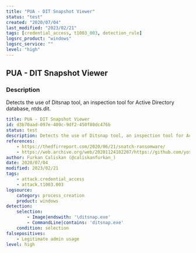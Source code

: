 ```yaml
---
title: "PUA - DIT Snapshot Viewer"
status: "test"
created: "2020/07/04"
last_modified: "2023/02/21"
tags: [credential_access, t1003_003, detection_rule]
logsrc_product: "windows"
logsrc_service: ""
level: "high"
---
```


## PUA - DIT Snapshot Viewer

### Description

Detects the use of Ditsnap tool, an inspection tool for Active Directory database, ntds.dit.

```yml
title: PUA - DIT Snapshot Viewer
id: d3b70aad-097e-409c-9df2-450f80dc476b
status: test
description: Detects the use of Ditsnap tool, an inspection tool for Active Directory database, ntds.dit.
references:
    - https://thedfirreport.com/2020/06/21/snatch-ransomware/
    - https://web.archive.org/web/20201124182207/https://github.com/yosqueoy/ditsnap
author: Furkan Caliskan (@caliskanfurkan_)
date: 2020/07/04
modified: 2023/02/21
tags:
    - attack.credential_access
    - attack.t1003.003
logsource:
    category: process_creation
    product: windows
detection:
    selection:
        - Image|endswith: '\ditsnap.exe'
        - CommandLine|contains: 'ditsnap.exe'
    condition: selection
falsepositives:
    - Legitimate admin usage
level: high

```
